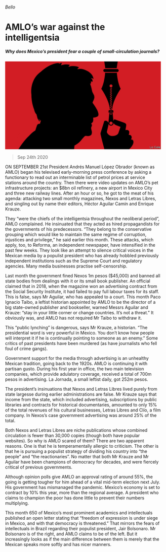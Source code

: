 ###### Bello

# AMLO’s war against the intelligentsia 

##### Why does Mexico’s president fear a couple of small-circulation journals? 

![image](images/20200926_AMD001_1.jpg) 

> Sep 24th 2020 

ON SEPTEMBER 21st President Andrés Manuel López Obrador (known as AMLO) began his televised early-morning press conference by asking a functionary to read out an interminable list of petrol prices at service stations around the country. Then there were video updates on AMLO’s pet infrastructure projects: an $8bn oil refinery, a new airport in Mexico City and three new railway lines. After an hour or so, he got to the meat of his agenda: attacking two small monthly magazines, Nexos and Letras Libres, and singling out by name their editors, Héctor Aguilar Camín and Enrique Krauze.

They “were the chiefs of the intelligentsia throughout the neoliberal period”, AMLO complained. He insinuated that they acted as hired propagandists for the governments of his predecessors. “They belong to the conservative grouping which would like to maintain the same regime of corruption, injustices and privilege,” he said earlier this month. These attacks, which apply, too, to Reforma, an independent newspaper, have intensified in the past few weeks. They look like an attempt to silence critical voices in the Mexican media by a populist president who has already hobbled previously independent institutions such as the Supreme Court and regulatory agencies. Many media businesses practise self-censorship.


Last month the government fined Nexos 1m pesos ($45,000) and banned all state bodies from dealings with it or its small book publisher. An official claimed that in 2018, when the magazine won an advertising contract from the Social Security Institute, it had failed to pay full labour taxes for its staff. This is false, says Mr Aguilar, who has appealed to a court. This month Paco Ignacio Taibo, a leftist historian appointed by AMLO to be the director of a big state-owned publisher and bookseller, warned Messrs Aguilar and Krauze: “stay in your little corner or change countries. It’s not a threat.” It obviously was, and AMLO has not required Mr Taibo to withdraw it.

This “public lynching” is dangerous, says Mr Krauze, a historian. “The presidential word is very powerful in Mexico. You don’t know how people will interpret it if he is continually pointing to someone as an enemy.” Some critics of past presidents have been murdered (as have journalists who fell foul of crime gangs).

Government support for the media through advertising is an unhealthy Mexican tradition, going back to the 1920s. AMLO is continuing it with partisan gusto. During his first year in office, the two main television companies, which provide adulatory coverage, received a total of 700m pesos in advertising. La Jornada, a small leftist daily, got 252m pesos.

The president’s insinuations that Nexos and Letras Libres lived purely from state largesse during earlier administrations are false. Mr Krauze says that income from the state, which included advertising, subscriptions by public libraries and contracts for historical documentaries, amounted to only 15% of the total revenues of his cultural businesses, Letras Libres and Clío, a film company. In Nexos’s case government advertising was around 25% of the total.

Both Nexos and Letras Libres are niche publications whose combined circulation is fewer than 30,000 copies (though both have popular websites). So why is AMLO scared of them? There are two apparent reasons. One is that he is temperamentally allergic to criticism. The other is that he is pursuing a populist strategy of dividing his country into “the people” and “the reactionaries”. No matter that both Mr Krauze and Mr Aguilar have been champions of democracy for decades, and were fiercely critical of previous governments.

Although opinion polls give AMLO an approval rating of around 55%, the going is getting tougher for him ahead of a vital mid-term election next July. His government has mismanaged the pandemic. Mexico’s economy is set to contract by 10% this year, more than the regional average. A president who claims to champion the poor has done little to prevent their numbers multiplying.

This month 650 of Mexico’s most prominent academics and intellectuals published an open letter stating that “freedom of expression is under siege in Mexico, and with that democracy is threatened.” That mirrors the fears of intellectuals in Brazil regarding their populist president, Jair Bolsonaro. Mr Bolsonaro is of the right, and AMLO claims to be of the left. But it increasingly looks as if the main difference between them is merely that the Mexican speaks more softly and has nicer manners.

